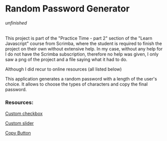 # Random Password Generator

<h6 style="italic">unfinished</h6>

This project is part of the "Practice Time - part 2" section of the "Learn Javascript" course from Scrimba, where the student is required to finish the project on their own without extensive help. In my case, without any help for I do not have the Scrimba subscription, therefore no help was given, I only saw a png of the project and a file saying what it had to do.

Although I did recur to online resources (all listed below)

This application generates a random password with a length of the user's choice. It allows to choose the types of characters and copy the final password.


<h3>Resources: </h3>

<a href="https://www.w3schools.com/howto/howto_css_custom_checkbox.asp" target="_blank">Custom checkbox</a>

<a href="https://www.w3schools.com/howto/howto_js_rangeslider.asp" target="_blank">Custom slider</a>

<a href="https://www.youtube.com/watch?v=duNmhKgtcsI&t=261s" target="_blank">Copy Button</a>
